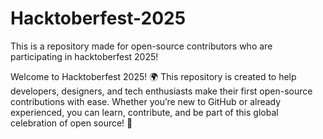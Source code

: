 # Hacktoberfest-2025
This is a repository made for open-source contributors who are participating in hacktoberfest 2025!

Welcome to Hacktoberfest 2025! 🌍 This repository is created to help developers, designers, and tech enthusiasts make their first open-source contributions with ease. Whether you’re new to GitHub or already experienced, you can learn, contribute, and be part of this global celebration of open source! 🚀
